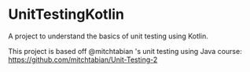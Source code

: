 # UnitTestingKotlin
A project to understand the basics of unit testing using Kotlin.

This project is based off @mitchtabian 's unit testing using Java course: https://github.com/mitchtabian/Unit-Testing-2
